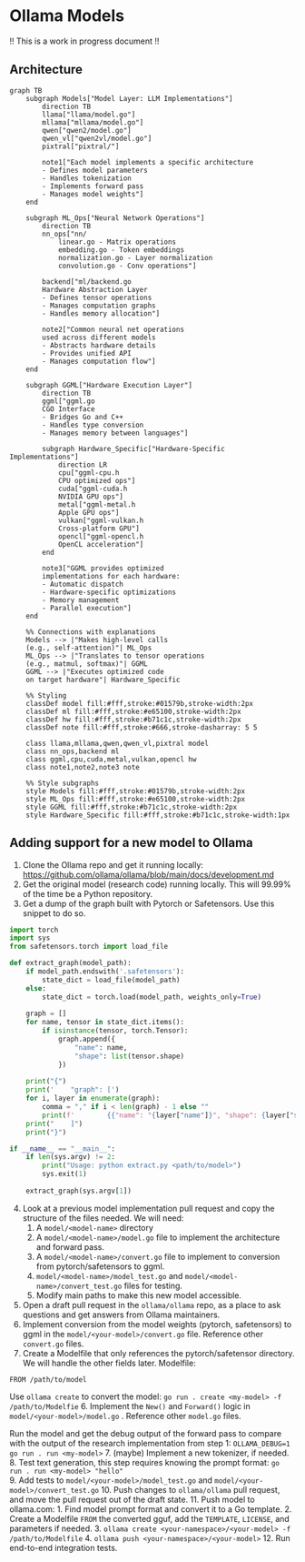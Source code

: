 # Ollama Models

!! This is a work in progress document !!

## Architecture

```mermaid
graph TB
    subgraph Models["Model Layer: LLM Implementations"]
        direction TB
        llama["llama/model.go"]
        mllama["mllama/model.go"]
        qwen["qwen2/model.go"]
        qwen_vl["qwen2vl/model.go"]
        pixtral["pixtral/"]
        
        note1["Each model implements a specific architecture
        - Defines model parameters
        - Handles tokenization
        - Implements forward pass
        - Manages model weights"]
    end

    subgraph ML_Ops["Neural Network Operations"]
        direction TB
        nn_ops["nn/
            linear.go - Matrix operations
            embedding.go - Token embeddings
            normalization.go - Layer normalization
            convolution.go - Conv operations"]
        
        backend["ml/backend.go
        Hardware Abstraction Layer
        - Defines tensor operations
        - Manages computation graphs
        - Handles memory allocation"]

        note2["Common neural net operations
        used across different models
        - Abstracts hardware details
        - Provides unified API
        - Manages computation flow"]
    end

    subgraph GGML["Hardware Execution Layer"]
        direction TB
        ggml["ggml.go
        CGO Interface
        - Bridges Go and C++
        - Handles type conversion
        - Manages memory between languages"]
        
        subgraph Hardware_Specific["Hardware-Specific Implementations"]
            direction LR
            cpu["ggml-cpu.h
            CPU optimized ops"]
            cuda["ggml-cuda.h
            NVIDIA GPU ops"]
            metal["ggml-metal.h
            Apple GPU ops"]
            vulkan["ggml-vulkan.h
            Cross-platform GPU"]
            opencl["ggml-opencl.h
            OpenCL acceleration"]
        end

        note3["GGML provides optimized 
        implementations for each hardware:
        - Automatic dispatch
        - Hardware-specific optimizations
        - Memory management
        - Parallel execution"]
    end

    %% Connections with explanations
    Models --> |"Makes high-level calls
    (e.g., self-attention)"| ML_Ops
    ML_Ops --> |"Translates to tensor operations
    (e.g., matmul, softmax)"| GGML
    GGML --> |"Executes optimized code
    on target hardware"| Hardware_Specific
    
    %% Styling
    classDef model fill:#fff,stroke:#01579b,stroke-width:2px
    classDef ml fill:#fff,stroke:#e65100,stroke-width:2px
    classDef hw fill:#fff,stroke:#b71c1c,stroke-width:2px
    classDef note fill:#fff,stroke:#666,stroke-dasharray: 5 5
    
    class llama,mllama,qwen,qwen_vl,pixtral model
    class nn_ops,backend ml
    class ggml,cpu,cuda,metal,vulkan,opencl hw
    class note1,note2,note3 note

    %% Style subgraphs
    style Models fill:#fff,stroke:#01579b,stroke-width:2px
    style ML_Ops fill:#fff,stroke:#e65100,stroke-width:2px
    style GGML fill:#fff,stroke:#b71c1c,stroke-width:2px
    style Hardware_Specific fill:#fff,stroke:#b71c1c,stroke-width:1px
```

## Adding support for a new model to Ollama

1. Clone the Ollama repo and get it running locally: https://github.com/ollama/ollama/blob/main/docs/development.md
2. Get the original model (research code) running locally. This will 99.99% of the time be a Python repository.
3. Get a dump of the graph built with Pytorch or Safetensors. Use this snippet to do so.
```python
import torch
import sys
from safetensors.torch import load_file

def extract_graph(model_path):
    if model_path.endswith('.safetensors'):
        state_dict = load_file(model_path)
    else:
        state_dict = torch.load(model_path, weights_only=True)
    
    graph = []
    for name, tensor in state_dict.items():
        if isinstance(tensor, torch.Tensor):
            graph.append({
                "name": name,
                "shape": list(tensor.shape)
            })
    
    print("{")
    print('    "graph": [')
    for i, layer in enumerate(graph):
        comma = "," if i < len(graph) - 1 else ""
        print(f'        {{"name": "{layer["name"]}", "shape": {layer["shape"]}}}{comma}')
    print("    ]")
    print("}")

if __name__ == "__main__":
    if len(sys.argv) != 2:
        print("Usage: python extract.py <path/to/model>")
        sys.exit(1)
    
    extract_graph(sys.argv[1])
``` 
4. Look at a previous model implementation pull request and copy the structure of the files needed. We will need:
    1. A `model/<model-name>`  directory
    2. A `model/<model-name>/model.go`  file to implement the architecture and forward pass.
    3. A `model/<model-name>/convert.go`  file to implement to conversion from pytorch/safetensors to ggml.
    4. `model/<model-name>/model_test.go`  and `model/<model-name>/convert_test.go` files for testing.
    5. Modify main paths to make this new model accessible.
5. Open a draft pull request in the `ollama/ollama` repo, as a place to ask questions and get answers from Ollama maintainers.
6. Implement conversion from the model weights (pytorch, safetensors) to ggml in the `model/<your-model>/convert.go`  file. Reference other `convert.go` files. 
7. Create a Modelfile that only references the pytorch/safetensor directory. We will handle the other fields later.
Modelfile:
```
FROM /path/to/model
```
Use `ollama create` to convert the model:
`go run . create <my-model> -f /path/to/Modelfie`
6. Implement the `New()` and `Forward()` logic in `model/<your-model>/model.go` . Reference other `model.go` files. 

Run the model and get the debug output of the forward pass to compare with the output of the research implementation from step 1: 
`OLLAMA_DEBUG=1 go run . run <my-model>` 
7. (maybe) Implement a new tokenizer, if needed.
8. Test text generation, this step requires knowing the prompt format:
`go run . run <my-model> "hello"`  
9. Add tests to `model/<your-model>/model_test.go`  and `model/<your-model>/convert_test.go` 
10. Push changes to `ollama/ollama` pull request, and move the pull request out of the draft state.
11. Push model to ollama.com:
    1. Find model prompt format and convert it to a Go template.
    2. Create a Modelfile `FROM` the converted gguf, add the `TEMPLATE`, `LICENSE`, and parameters if needed.
    3. `ollama create <your-namespace>/<your-model> -f /path/to/Modelfile`
    4. `ollama push <your-namespace>/<your-model>`
12. Run end-to-end integration tests.
